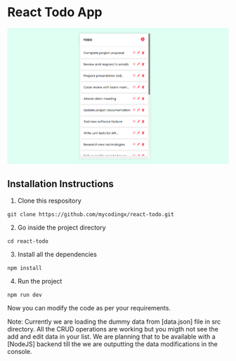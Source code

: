 # React Todo App

![1](./src/assets/screeshot.PNG)

## Installation Instructions

1. Clone this respository

```
git clone https://github.com/mycodingx/react-todo.git
```

2. Go inside the project directory

```
cd react-todo
```

3. Install all the dependencies

```
npm install
```

4. Run the project

```
npm run dev
```

Now you can modify the code as per your requirements.

Note: Currently we are loading the dummy data from [data.json] file in src directory. All the CRUD operations are working but you migth not see the add and edit data in your list. We are planning that to be available with a [NodeJS] backend till the we are outputting the data modifications in the console.
